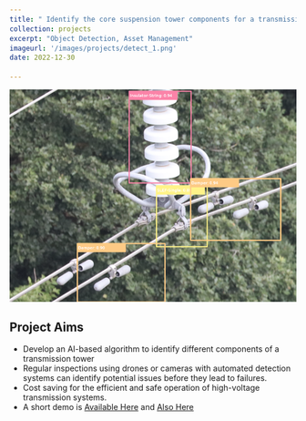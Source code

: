 ```yaml
---
title: " Identify the core suspension tower components for a transmission operator"
collection: projects
excerpt: "Object Detection, Asset Management"
imageurl: '/images/projects/detect_1.png'
date: 2022-12-30

---
```

<center><img src="/images/projects/detect_1.png"></center>

## Project Aims 
-  Develop an AI-based algorithm to identify different components of a transmission tower
-  Regular inspections using drones or cameras with automated detection systems can identify potential issues before they lead to failures.
-  Cost saving for the efficient and safe operation of high-voltage transmission systems.
- A short demo is [Available Here](https://keen-ai.com/blog/successfully-utilising-machine-learning-and-ai-at-a-transmission-operator/) and [Also Here](https://keen-ai.com/case-study/detecting-high-risk-distribution-poles-with-ai/)

